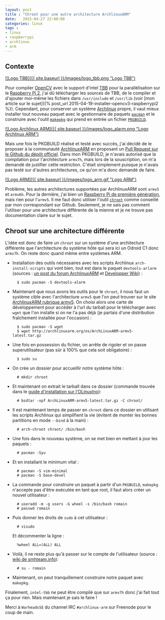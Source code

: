 ```yaml
---
layout: post
title : "Chroot pour une autre architecture ArchlinuxARM"
date:   2015-04-27 22:00:00
categories: linux
tags :
- linux
- raspberrypi
- archlinux
- arm
---
```


## Contexte

[![Logo TBB]({{ site.baseurl }}/images/logo_tbb.png "Logo TBB")](https://www.threadingbuildingblocks.org/)

Pour compiler [OpenCV](http://opencv.org/) avec le support d'intel [TBB](https://www.threadingbuildingblocks.org/) pour la parallélisation sur le [Raspberry Pi 2](https://www.raspberrypi.org/products/raspberry-pi-2-model-b/), j'ai dû télécharger les sources de TBB, de le compiler et d'ajouter moi-même les fichiers dans `/usr/include` et `/usr/lib` (voir [mon article sur le sujet]({% post_url 2015-04-19-installer-opencv3-raspberrypi2 %}). Cependant, pour conserver un système [Archlinux](https://www.archlinux.org/) propre, il vaut mieux installer tout nouveau paquet avec le gestionnaire de paquets [`pacman`](https://wiki.archlinux.org/index.php/Pacman) et le construire avec l'outil [`makepkg`](https://wiki.archlinux.org/index.php/Makepkg) qui prend en entrée un fichier [`PKGBUILD`](https://wiki.archlinux.org/index.php/PKGBUILD).

[![Logo Archlinux ARM]({{ site.baseurl }}/images/logo_alarm.png "Logo Archlinux ARM")](http://archlinuxarm.org/)

Mais une fois le PKGBUILD réalisé et testé avec succès, j'ai décidé de le proposer à la communauté [ArchlinuxARM](http://archlinuxarm.org/) en proposant un [Pull Request sur le Github du dépôt officiel](https://github.com/archlinuxarm/PKGBUILDs/pull/1175). Dans mon PKGBUILD, je n'avais autorisé que la compilation pour l'architecture `armv7h`, mais lors de la souscription, on m'a demandé de justifier cette restriction. C'était simplement puisque je n'avais pas testé sur d'autres architectures, ce qu'on m'a donc demandé de faire.

[![Logo ARM]({{ site.baseurl }}/images/logo_arm.gif "Logo ARM")](http://arm.com/products/processors/instruction-set-architectures/index.php)

Problème, les autres architectures supportées par ArchlinuxARM sont `armv5` et `armv6h`. Pour la dernière, j'ai bien un [Raspberry Pi de première génération](https://www.raspberrypi.org/products/model-b/), mais rien pour l'`armv5`. Il me faut donc utiliser l'outil [`chroot`](https://wiki.archlinux.org/index.php/Change_root) comme conseillé par mon correspondant sur Github. Seulement, je ne sais pas comment l'utiliser pour une architecture différente de la mienne et je ne trouve pas documentation claire sur le sujet.

## Chroot sur une architecture différente
L'idée est donc de faire un `chroot` sur un système d'une architecture différente que l'architecture du système hôte qui sera ici un Odroid C1 donc `armv7h`. On reste donc quand même entre systèmes ARM.

- Installation des outils nécessaires avec les scripts Archlinux `arch-install-scripts` qui vont bien, tout est dans le paquet `devtools-arlarm` (sources : [un post du forum ArchlinuxARM](http://archlinuxarm.org/forum/viewtopic.php?f=60&t=8770&p=46540&hilit=chroot#p46540) et [Developper Wiki](https://wiki.archlinux.org/index.php/DeveloperWiki:Building_in_a_Clean_Chroot)) :

		$ sudo pacman -S devtools-alarm

- Maintenant que nous avons les outils pour le `chroot`, il nous faut un système cible avec l'architecture `armv5` que l'on peut trouver sur le site [ArchlinuxARM rubrique armv5](http://archlinuxarm.org/platforms/armv5). On choisi alors une carte de développement pour accéder à l'url du tarball pour le télécharger avec `wget` que l'on installe si on ne l'a pas déjà (je partais d'une distribution fraîchement installée pour l'occasion) :

		$ sudo pacman -S wget
		$ wget http://archlinuxarm.org/os/ArchLinuxARM-armv5-latest.tar.gz

- Une fois en possession du fichier, on arrête de rigoler et on passe superutilisateur (pas sûr à 100% que cela soit obligatoire) :		

		$ sudo su

- On crée un dossier pour accueillir notre système hôte :

		# mkdir chroot

- Et maintenant on extrait le tarball dans ce dossier (commande trouvée dans le [guide d'installation sur l'OLinuxIno](http://archlinuxarm.org/platforms/armv5/olinuxino)):

		# bsdtar -xpf ArchLinuxARM-armv5-latest.tar.gz -C chroot/

- Il est maintenant temps de passer en `chroot` dans ce dossier en utilisant les scripts Archlinux qui simplifient la vie (évitent de monter les bonnes partitions en mode `--bind` à la main) :

		# arch-chroot chroot/ /bin/bash

- Une fois dans le nouveau système, on se met bien en mettant à jour les paquets :

		# pacman -Syu

- Et en installant le minimum vital :

		# pacman -S vim-minimal
		# pacman -S base-devel

- La commande pour construire un paquet à partir d'un `PKGBUILD`, `makepkg` n'accepte pas d'être exécutée en tant que root, il faut alors créer un nouvel utilisateur :

		# useradd -m -g users -G wheel -s /bin/bash romain
		# passwd romain

- Puis donner les droits de `sudo` à cet utilisateur :

		# visudo

	Et décommenter la ligne :

		%wheel ALL=(ALL) ALL

- Voilà, il ne reste plus qu'à passer sur le compte de l'utilisateur (source : [wiki de smhteam.info](http://smhteam.info/wiki/index.linux.php5?wiki=ChrooterUnUtilisateur)):

		# su - romain

- Maintenant, on peut tranquillement construire notre paquet avec `makepkg`.

Finalement, `intel-tbb` ne peut être compilé que sur `armv7h` donc j'ai fait tout ça pour rien. Mais maintenant je sais le faire !

Merci à `WarheadsSE` du channel IRC `#archlinux-arm` sur Freenode pour le coup de main.